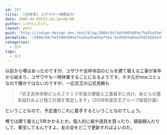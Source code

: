 ```yaml
---
id: 197
title: '[吉祥寺] ユザワヤ一時閉店か'
date: 2009-04-09T23:41:24+00:00
author: いがらしたけし
layout: post
guid: 'http://indigo-design.dev.test/blog/2009/04/%e5%90%89%e7%a5%a5%e5%af%ba-%e3%83%a6%e3%82%b6%e3%83%af%e3%83%a4%e4%b8%80%e6%99%82%e9%96%89%e5%ba%97%e3%81%8b/'
permalink: '/2009/04/%e5%90%89%e7%a5%a5%e5%af%ba-%e3%83%a6%e3%82%b6%e3%83%af%e3%83%a4%e4%b8%80%e6%99%82%e9%96%89%e5%ba%97%e3%81%8b/'
categories:
  - 日々
tags:
  - 日々
---
```

<p>以前から噂はあったのですが、ユザワヤ吉祥寺店のビルを建て替える工事が来年から始まり、ユザワヤも一時休業することになるようです。ネタ元がmixiコミュなので確かではないのですが、一応京王の公式見解も</p><blockquote>「京王吉祥寺駅ビルの２０１０年度の建替え工事着手に向け、新ビルの基本設計および施工計画を策定します」（2008年度京王グループ経営計画）</blockquote><p>ということなので、予定通りこれに着手するということなのでしょう。</p><p>噂では建て替えに5年かかるとか。個人的に紙や道具を買ったり、額装頼んだりして、重宝してるんですよ。友の会をどこで更新すればよいのだ。</p>